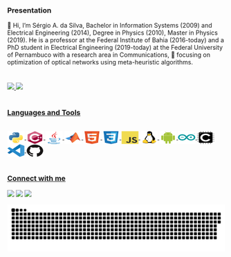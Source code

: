 ### Presentation

👋 Hi, I’m Sérgio A. da Silva, Bachelor in Information Systems (2009) and Electrical Engineering (2014), Degree in Physics (2010), Master in Physics (2019). He is a professor at the Federal Institute of Bahia (2016-today) and a PhD student in Electrical Engineering (2019-today) at the Federal University of Pernambuco with a research area in Communications, 👀 focusing on optimization of optical networks using meta-heuristic algorithms.

#

<div>
  <a href="https://github.com/sousergiosilva">
  <img height="180em" src="https://github-readme-stats.vercel.app/api?username=sousergiosilva&show_icons=true&theme=algolia&include_all_commits=true&count_private=false"/>
  <img height="180em" src="https://github-readme-stats.vercel.app/api/top-langs/?username=sousergiosilva&layout=compact&langs_count=7&theme=algolia"/>
</div>
  
#

### Languages and Tools
     
<div style="display: inline_block"><br>
  <img align="center" alt="Python" height="30" width="40" src="https://github.com/sousergiosilva/sousergiosilva/blob/main/icons/python/python-original.svg">
  <img align="center" alt="Cpp" height="30" width="40" src="https://github.com/devicons/devicon/blob/master/icons/cplusplus/cplusplus-original.svg">
  <img align="center" alt="Java" height="30" width="40" src="https://github.com/devicons/devicon/blob/master/icons/java/java-original.svg">
  <img align="center" alt="MATLAB" height="30" width="40" src="https://github.com/devicons/devicon/blob/master/icons/matlab/matlab-original.svg">
  <img align="center" alt="HTML" height="30" width="40" src="https://raw.githubusercontent.com/devicons/devicon/master/icons/html5/html5-original.svg">
  <img align="center" alt="CSS" height="30" width="40" src="https://raw.githubusercontent.com/devicons/devicon/master/icons/css3/css3-original.svg">
  <img align="center" alt="JavaScript" height="30" width="40" src="https://github.com/devicons/devicon/blob/master/icons/javascript/javascript-original.svg">
  <img align="center" alt="Linux" height="30" width="40" src="https://github.com/devicons/devicon/blob/master/icons/linux/linux-original.svg">
  <img align="center" alt="Android" height="30" width="40" src="https://github.com/devicons/devicon/blob/master/icons/android/android-original.svg">
  <img align="center" alt="Arduino" height="30" width="40" src="https://github.com/devicons/devicon/blob/master/icons/arduino/arduino-original.svg">
  <img align="center" alt="Circuit" height="30" width="40" src="https://github.com/devicons/devicon/blob/master/icons/embeddedc/embeddedc-original.svg">
  <img align="center" alt="VSCode" height="30" width="40" src="https://github.com/devicons/devicon/blob/master/icons/vscode/vscode-original.svg">
  <img align="center" alt="GitHub" height="30" width="40" src="https://github.com/devicons/devicon/blob/master/icons/github/github-original.svg">
</div>
  
#
  
### Connect with me
  
<div> 
 	<a href="https://twitter.com/sousergiosilva" target="_blank"><img src="https://img.shields.io/badge/Twitter-1DA1F2?style=for-the-badge&logo=twitter&logoColor=white" target="_blank"></a>
  <a href="https://www.linkedin.com/in/sergio-amaral-da-silva-1b7011b4/" target="_blank"><img src="https://img.shields.io/badge/-LinkedIn-%230077B5?style=for-the-badge&logo=linkedin&logoColor=white" target="_blank"></a> 
  <a href="https://instagram.com/sousergiosilva" target="_blank"><img src="https://img.shields.io/badge/-Instagram-%23E4405F?style=for-the-badge&logo=instagram&logoColor=white" target="_blank"></a>
   
  ![Snake animation](https://github.com/sousergiosilva/sousergiosilva/blob/output/github-contribution-grid-snake.svg)
 
</div>
